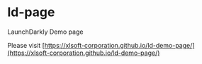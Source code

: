 # ld-page

LaunchDarkly Demo page

Please visit [https://xlsoft-corporation.github.io/ld-demo-page/](https://xlsoft-corporation.github.io/ld-demo-page/)
